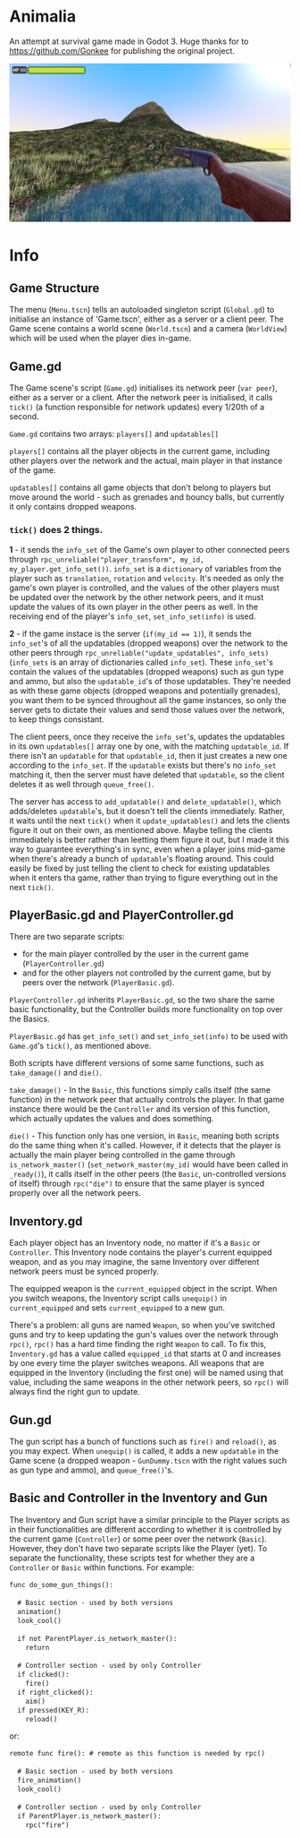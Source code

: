 # Animalia
An attempt at survival game made in Godot 3.
Huge thanks for to https://github.com/Gonkee for publishing the original project.

![Screenshot](/animalia-screenshot.png?raw=true "Screenshot")

# Info

## Game Structure

The menu (`Menu.tscn`) tells an autoloaded singleton script (`Global.gd`) to initialise an instance of 'Game.tscn', either as a server or a client peer. The Game scene contains a world scene (`World.tscn`) and a camera (`WorldView`) which will be used when the player dies in-game.

## Game.gd

The Game scene's script (`Game.gd`) initialises its network peer (`var peer`), either as a server or a client. After the network peer is initialised, it calls `tick()` (a function responsible for network updates) every 1/20th of a second.

`Game.gd` contains two arrays: `players[]` and `updatables[]`

`players[]` contains all the player objects in the current game, including other players over the network and the actual, main player in that instance of the game.

`updatables[]` contains all game objects that don't belong to players but move around the world - such as grenades and bouncy balls, but currently it only contains dropped weapons.

### `tick()` does 2 things.

**1** - it sends the `info_set` of the Game's own player to other connected peers through `rpc_unreliable("player_transform", my_id, my_player.get_info_set())`. `info_set` is a `dictionary` of variables from the player such as `translation`, `rotation` and `velocity`. It's needed as only the game's own player is controlled, and the values of the other players must be updated over the network by the other network peers, and it must update the values of its own player in the other peers as well. In the receiving end of the player's `info_set`, `set_info_set(info)` is used.

**2** - if the game instace is the server (`if(my_id == 1)`), it sends the `info_set`'s of all the updatables (dropped weapons) over the network to the other peers through `rpc_unreliable("update_updatables", info_sets)` (`info_sets` is an array of dictionaries called `info_set`). These `info_set`'s contain the values of the updatables (dropped weapons) such as gun type and ammo, but also the `updatable_id`'s of those updatables. They're needed as with these game objects (dropped weapons and potentially grenades), you want them to be synced throughout all the game instances, so only the server gets to dictate their values and send those values over the network, to keep things consistant.

The client peers, once they receive the `info_set`'s, updates the updatables in its own `updatables[]` array one by one, with the matching `updatable_id`. If there isn't an `updatable` for that `updatable_id`, then it just creates a new one according to the `info_set`. If the `updatable` exists but there's no `info_set` matching it, then the server must have deleted that `updatable`, so the client deletes it as well through `queue_free()`.

The server has access to `add_updatable()` and `delete_updatable()`, which adds/deletes `updatable`'s, but it doesn't tell the clients immediately. Rather, it waits until the next `tick()` when it `update_updatables()` and lets the clients figure it out on their own, as mentioned above. Maybe telling the clients immediately is better rather than leetting them figure it out, but I made it this way to guarantee everything's in sync, even when a player joins mid-game when there's already a bunch of `updatable`'s floating around. This could easily be fixed by just telling the client to check for existing updatables when it enters tha game, rather than trying to figure everything out in the next `tick()`.

## PlayerBasic.gd and PlayerController.gd

There are two separate scripts:
- for the main player controlled by the user in the current game (`PlayerController.gd`)
- and for the other players not controlled by the current game, but by peers over the network (`PlayerBasic.gd`).

`PlayerController.gd` inherits `PlayerBasic.gd`, so the two share the same basic functionality, but the Controller builds more functionality on top over the Basics.

`PlayerBasic.gd` has `get_info_set()` and `set_info_set(info)` to be used with `Game.gd`'s `tick()`, as mentioned above.

Both scripts have different versions of some same functions, such as `take_damage()` and `die()`. 

`take_damage()` - In the `Basic`, this functions simply calls itself (the same function) in the network peer that actually controls the player. In that game instance there would be the `Controller` and its version of this function, which actually updates the values and does something.

`die()` - This function only has one version, in `Basic`, meaning both scripts do the same thing when it's called. However, if it detects that the player is actually the main player being controlled in the game through `is_network_master()` (`set_network_master(my_id)` would have been called in `_ready()`), it calls itself in the other peers (the `Basic`, un-controlled versions of itself) through `rpc("die")` to ensure that the same player is synced properly over all the network peers.

## Inventory.gd

Each player object has an Inventory node, no matter if it's a `Basic` or `Controller`. This Inventory node contains the player's current equipped weapon, and as you may imagine, the same Inventory over different network peers must be synced properly.

The equipped weapon is the `current_equipped` object in the script. When you switch weapons, the Inventory script calls `unequip()` in `current_equipped` and sets `current_equipped` to a new gun.

There's a problem: all guns are named `Weapon`, so when you've switched guns and try to keep updating the gun's values over the network through `rpc()`, `rpc()` has a hard time finding the right `Weapon` to call. To fix this, `Inventory.gd` has a value called `equipped_id` that starts at 0 and increases by one every time the player switches weapons. All weapons that are equipped in the Inventory (including the first one) will be named using that value, including the same weapons in the other network peers, so `rpc()` will always find the right gun to update.

## Gun.gd

The gun script has a bunch of functions such as `fire()` and `reload()`, as you may expect. When `unequip()` is called, it adds a new `updatable` in the Game scene (a dropped weapon - `GunDummy.tscn` with the right values such as gun type and ammo), and `queue_free()`'s.

## Basic and Controller in the Inventory and Gun

The Inventory and Gun script have a similar  principle to the Player scripts as in their functionalities are different according to whether it is controlled by the current game (`Controller`) or some peer over the network (`Basic`). However, they don't have two separate scripts like the Player (yet). To separate the functionality, these scripts test for whether they are a `Controller` or `Basic` within functions. For example:

```
func do_some_gun_things():

  # Basic section - used by both versions
  animation()
  look_cool()
  
  if not ParentPlayer.is_network_master():
    return
  
  # Controller section - used by only Controller
  if clicked():
    fire()
  if right_clicked():
    aim()
  if pressed(KEY_R):
    reload()
```

or:

```
remote func fire(): # remote as this function is needed by rpc()

  # Basic section - used by both versions
  fire_animation()
  look_cool()
  
  # Controller section - used by only Controller
  if ParentPlayer.is_network_master():
    rpc("fire")
```
